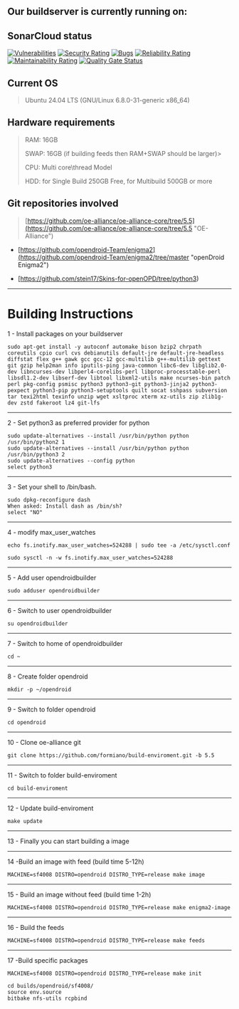 ## Our buildserver is currently running on: ##
## SonarCloud status
[![Vulnerabilities](https://sonarcloud.io/api/project_badges/measure?project=formiano_enigma2&metric=vulnerabilities)](https://sonarcloud.io/summary/new_code?id=formiano_enigma2)
[![Security Rating](https://sonarcloud.io/api/project_badges/measure?project=formiano_enigma2&metric=security_rating)](https://sonarcloud.io/summary/new_code?id=formiano_enigma2)
[![Bugs](https://sonarcloud.io/api/project_badges/measure?project=formiano_enigma2&metric=bugs)](https://sonarcloud.io/summary/new_code?id=formiano_enigma2)
[![Reliability Rating](https://sonarcloud.io/api/project_badges/measure?project=formiano_enigma2&metric=reliability_rating)](https://sonarcloud.io/summary/new_code?id=formiano_enigma2)
[![Maintainability Rating](https://sonarcloud.io/api/project_badges/measure?project=formiano_enigma2&metric=sqale_rating)](https://sonarcloud.io/summary/new_code?id=formiano_enigma2)
[![Quality Gate Status](https://sonarcloud.io/api/project_badges/measure?project=formiano_enigma2&metric=alert_status)](https://sonarcloud.io/summary/new_code?id=formiano_enigma2)

## Current OS

> Ubuntu 24.04 LTS (GNU/Linux 6.8.0-31-generic x86_64)

## Hardware requirements

> RAM:  16GB
>
> SWAP: 16GB (if building feeds then RAM+SWAP should be larger)> 
>
> CPU:  Multi core\thread Model
>
> HDD:  for Single Build 250GB Free, for Multibuild 500GB or more

## Git repositories involved

> [https://github.com/oe-alliance/oe-alliance-core/tree/5.5](https://github.com/oe-alliance/oe-alliance-core/tree/5.5 "OE-Alliance")

* [https://github.com/opendroid-Team/enigma2](https://github.com/opendroid-Team/enigma2/tree/master "openDroid Enigma2")

* [https://github.com/stein17/Skins-for-openOPD/tree/python3)


----------

# Building Instructions #

1 - Install packages on your buildserver

    sudo apt-get install -y autoconf automake bison bzip2 chrpath coreutils cpio curl cvs debianutils default-jre default-jre-headless diffstat flex g++ gawk gcc gcc-12 gcc-multilib g++-multilib gettext git gzip help2man info iputils-ping java-common libc6-dev libglib2.0-dev libncurses-dev libperl4-corelibs-perl libproc-processtable-perl libsdl1.2-dev libserf-dev libtool libxml2-utils make ncurses-bin patch perl pkg-config psmisc python3 python3-git python3-jinja2 python3-pexpect python3-pip python3-setuptools quilt socat sshpass subversion tar texi2html texinfo unzip wget xsltproc xterm xz-utils zip zlib1g-dev zstd fakeroot lz4 git-lfs

----------
2 - Set python3 as preferred provider for python

    sudo update-alternatives --install /usr/bin/python python /usr/bin/python2 1
    sudo update-alternatives --install /usr/bin/python python /usr/bin/python3 2
    sudo update-alternatives --config python
    select python3

----------
3 - Set your shell to /bin/bash.

    sudo dpkg-reconfigure dash
    When asked: Install dash as /bin/sh?
    select "NO"

----------
4 - modify max_user_watches

    echo fs.inotify.max_user_watches=524288 | sudo tee -a /etc/sysctl.conf

    sudo sysctl -n -w fs.inotify.max_user_watches=524288

----------
5 - Add user opendroidbuilder

    sudo adduser opendroidbuilder

----------
6 - Switch to user opendroidbuilder

    su opendroidbuilder

----------
7 - Switch to home of opendroidbuilder

    cd ~

----------
8 - Create folder opendroid

    mkdir -p ~/opendroid

----------
9 - Switch to folder opendroid

    cd opendroid

----------
10 - Clone oe-alliance git

    git clone https://github.com/formiano/build-enviroment.git -b 5.5

----------
11 - Switch to folder build-enviroment

    cd build-enviroment

----------
12 - Update build-enviroment

    make update

----------
13 - Finally you can start building a image

----------
14 -Build an image with feed (build time 5-12h)

    MACHINE=sf4008 DISTRO=opendroid DISTRO_TYPE=release make image

----------
15 - Build an image without feed (build time 1-2h)

    MACHINE=sf4008 DISTRO=opendroid DISTRO_TYPE=release make enigma2-image

----------
16 - Build the feeds

    MACHINE=sf4008 DISTRO=opendroid DISTRO_TYPE=release make feeds

----------
17 -Build specific packages

    MACHINE=sf4008 DISTRO=opendroid DISTRO_TYPE=release make init

    cd builds/opendroid/sf4008/
    source env.source
    bitbake nfs-utils rcpbind
